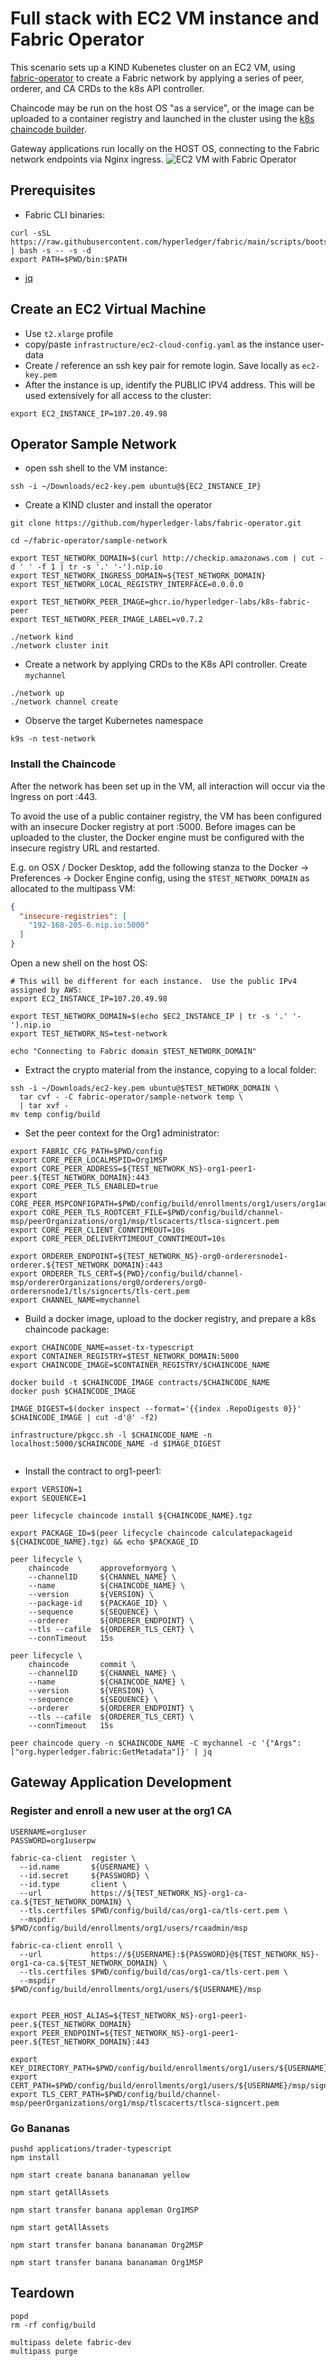 # Full stack with EC2 VM instance and Fabric Operator 

This scenario sets up a KIND Kubenetes cluster on an EC2 VM, using [fabric-operator](https://github.com/hyperledger-labs/fabric-operator)
to create a Fabric network by applying a series of peer, orderer, and CA CRDs to the k8s API controller.

Chaincode may be run on the host OS "as a service", or the image can be uploaded to a container registry and launched
in the cluster using the [k8s chaincode builder](https://github.com/hyperledger-labs/fabric-builder-k8s).

Gateway applications run locally on the HOST OS, connecting to the Fabric network endpoints via Nginx ingress.
![EC2 VM with Fabric Operator](../images/todo.png)


## Prerequisites

- Fabric CLI binaries:
```shell
curl -sSL https://raw.githubusercontent.com/hyperledger/fabric/main/scripts/bootstrap.sh | bash -s -- -s -d
export PATH=$PWD/bin:$PATH

```

- [jq](https://stedolan.github.io/jq/download/)


## Create an EC2 Virtual Machine

- Use `t2.xlarge` profile
- copy/paste `infrastructure/ec2-cloud-config.yaml` as the instance user-data 
- Create / reference an ssh key pair for remote login.  Save locally as `ec2-key.pem`
- After the instance is up, identify the PUBLIC IPV4 address.  This will be used extensively for all access to the cluster: 

```shell
export EC2_INSTANCE_IP=107.20.49.98
```

## Operator Sample Network

- open ssh shell to the VM instance:
```shell
ssh -i ~/Downloads/ec2-key.pem ubuntu@${EC2_INSTANCE_IP}
```

- Create a KIND cluster and install the operator
```shell
git clone https://github.com/hyperledger-labs/fabric-operator.git

```

```shell
cd ~/fabric-operator/sample-network 

export TEST_NETWORK_DOMAIN=$(curl http://checkip.amazonaws.com | cut -d ' ' -f 1 | tr -s '.' '-').nip.io 
export TEST_NETWORK_INGRESS_DOMAIN=${TEST_NETWORK_DOMAIN}
export TEST_NETWORK_LOCAL_REGISTRY_INTERFACE=0.0.0.0

export TEST_NETWORK_PEER_IMAGE=ghcr.io/hyperledger-labs/k8s-fabric-peer
export TEST_NETWORK_PEER_IMAGE_LABEL=v0.7.2

```

```shell
./network kind 
./network cluster init

```

- Create a network by applying CRDs to the K8s API controller.  Create `mychannel`
```shell
./network up
./network channel create 

```

- Observe the target Kubernetes namespace
```shell
k9s -n test-network

```


### Install the Chaincode

After the network has been set up in the VM, all interaction will occur via the Ingress on port :443.

To avoid the use of a public container registry, the VM has been configured with an insecure Docker
registry at port :5000.  Before images can be uploaded to the cluster, the Docker engine must be configured with
the insecure registry URL and restarted.

E.g. on OSX / Docker Desktop, add the following stanza to the Docker -> Preferences -> Docker Engine config, using
the `$TEST_NETWORK_DOMAIN` as allocated to the multipass VM:
```json
{  
  "insecure-registries": [
    "192-168-205-6.nip.io:5000"
  ]
}
```

Open a new shell on the host OS:
```shell
# This will be different for each instance.  Use the public IPv4 assigned by AWS: 
export EC2_INSTANCE_IP=107.20.49.98
```

```shell
export TEST_NETWORK_DOMAIN=$(echo $EC2_INSTANCE_IP | tr -s '.' '-').nip.io
export TEST_NETWORK_NS=test-network

echo "Connecting to Fabric domain $TEST_NETWORK_DOMAIN"

```

- Extract the crypto material from the instance, copying to a local folder: 
```shell
ssh -i ~/Downloads/ec2-key.pem ubuntu@$TEST_NETWORK_DOMAIN \
  tar cvf - -C fabric-operator/sample-network temp \
  | tar xvf - 
mv temp config/build

```



- Set the peer context for the Org1 administrator:
```shell
export FABRIC_CFG_PATH=$PWD/config
export CORE_PEER_LOCALMSPID=Org1MSP
export CORE_PEER_ADDRESS=${TEST_NETWORK_NS}-org1-peer1-peer.${TEST_NETWORK_DOMAIN}:443
export CORE_PEER_TLS_ENABLED=true
export CORE_PEER_MSPCONFIGPATH=$PWD/config/build/enrollments/org1/users/org1admin/msp
export CORE_PEER_TLS_ROOTCERT_FILE=$PWD/config/build/channel-msp/peerOrganizations/org1/msp/tlscacerts/tlsca-signcert.pem
export CORE_PEER_CLIENT_CONNTIMEOUT=10s
export CORE_PEER_DELIVERYTIMEOUT_CONNTIMEOUT=10s

export ORDERER_ENDPOINT=${TEST_NETWORK_NS}-org0-orderersnode1-orderer.${TEST_NETWORK_DOMAIN}:443
export ORDERER_TLS_CERT=${PWD}/config/build/channel-msp/ordererOrganizations/org0/orderers/org0-orderersnode1/tls/signcerts/tls-cert.pem
export CHANNEL_NAME=mychannel
```

- Build a docker image, upload to the docker registry, and prepare a k8s chaincode package:
```shell
export CHAINCODE_NAME=asset-tx-typescript
export CONTAINER_REGISTRY=$TEST_NETWORK_DOMAIN:5000
export CHAINCODE_IMAGE=$CONTAINER_REGISTRY/$CHAINCODE_NAME

docker build -t $CHAINCODE_IMAGE contracts/$CHAINCODE_NAME
docker push $CHAINCODE_IMAGE

IMAGE_DIGEST=$(docker inspect --format='{{index .RepoDigests 0}}' $CHAINCODE_IMAGE | cut -d'@' -f2)

infrastructure/pkgcc.sh -l $CHAINCODE_NAME -n localhost:5000/$CHAINCODE_NAME -d $IMAGE_DIGEST
 
```

- Install the contract to org1-peer1:
```shell
export VERSION=1
export SEQUENCE=1

```

```shell
peer lifecycle chaincode install ${CHAINCODE_NAME}.tgz 

export PACKAGE_ID=$(peer lifecycle chaincode calculatepackageid ${CHAINCODE_NAME}.tgz) && echo $PACKAGE_ID

peer lifecycle \
	chaincode       approveformyorg \
	--channelID     ${CHANNEL_NAME} \
	--name          ${CHAINCODE_NAME} \
	--version       ${VERSION} \
	--package-id    ${PACKAGE_ID} \
	--sequence      ${SEQUENCE} \
	--orderer       ${ORDERER_ENDPOINT} \
	--tls --cafile  ${ORDERER_TLS_CERT} \
	--connTimeout   15s

peer lifecycle \
	chaincode       commit \
	--channelID     ${CHANNEL_NAME} \
	--name          ${CHAINCODE_NAME} \
	--version       ${VERSION} \
	--sequence      ${SEQUENCE} \
	--orderer       ${ORDERER_ENDPOINT} \
	--tls --cafile  ${ORDERER_TLS_CERT} \
	--connTimeout   15s

```

```shell
peer chaincode query -n $CHAINCODE_NAME -C mychannel -c '{"Args":["org.hyperledger.fabric:GetMetadata"]}' | jq

```

## Gateway Application Development

### Register and enroll a new user at the org1 CA

```shell
USERNAME=org1user 
PASSWORD=org1userpw
```

```shell
fabric-ca-client  register \
  --id.name       ${USERNAME} \
  --id.secret     ${PASSWORD} \
  --id.type       client \
  --url           https://${TEST_NETWORK_NS}-org1-ca-ca.${TEST_NETWORK_DOMAIN} \
  --tls.certfiles $PWD/config/build/cas/org1-ca/tls-cert.pem \
  --mspdir        $PWD/config/build/enrollments/org1/users/rcaadmin/msp

fabric-ca-client enroll \
  --url           https://${USERNAME}:${PASSWORD}@${TEST_NETWORK_NS}-org1-ca-ca.${TEST_NETWORK_DOMAIN} \
  --tls.certfiles $PWD/config/build/cas/org1-ca/tls-cert.pem \
  --mspdir        $PWD/config/build/enrollments/org1/users/${USERNAME}/msp
  
```

```shell
export PEER_HOST_ALIAS=${TEST_NETWORK_NS}-org1-peer1-peer.${TEST_NETWORK_DOMAIN} 
export PEER_ENDPOINT=${TEST_NETWORK_NS}-org1-peer1-peer.${TEST_NETWORK_DOMAIN}:443

export KEY_DIRECTORY_PATH=$PWD/config/build/enrollments/org1/users/${USERNAME}/msp/keystore/
export CERT_PATH=$PWD/config/build/enrollments/org1/users/${USERNAME}/msp/signcerts/cert.pem
export TLS_CERT_PATH=$PWD/config/build/channel-msp/peerOrganizations/org1/msp/tlscacerts/tlsca-signcert.pem

```

### Go Bananas

```shell
pushd applications/trader-typescript 
npm install
```

```shell
npm start create banana bananaman yellow 

npm start getAllAssets

npm start transfer banana appleman Org1MSP 

npm start getAllAssets 

npm start transfer banana bananaman Org2MSP 

npm start transfer banana bananaman Org1MSP 

```

## Teardown

```shell
popd 
rm -rf config/build 

multipass delete fabric-dev 
multipass purge 


```
